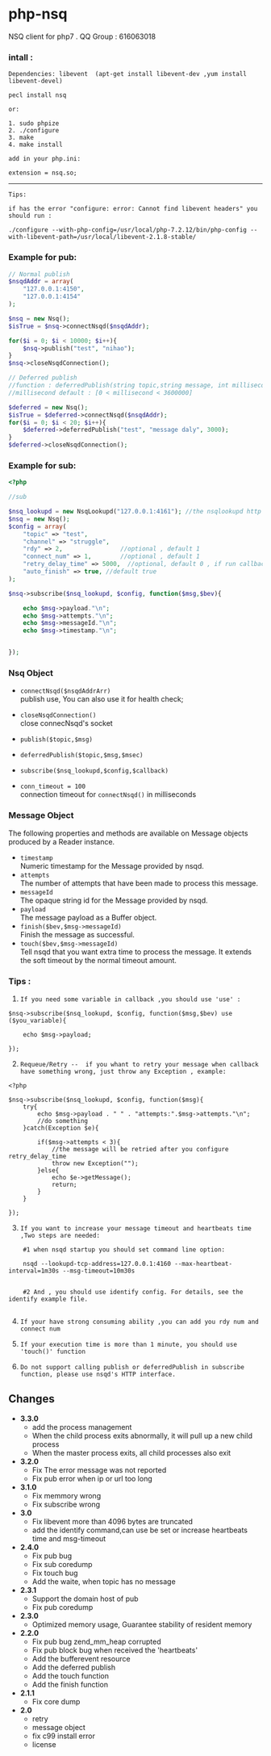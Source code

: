 # php-nsq

NSQ  client for php7 .  QQ Group : 616063018<br/>


### intall :

    Dependencies: libevent  (apt-get install libevent-dev ,yum install libevent-devel)

    pecl install nsq

    or:

    1. sudo phpize
    2. ./configure 
    3. make  
    4. make install  

    add in your php.ini:

    extension = nsq.so;
----------------------------------------------------------------

    Tips: 

    if has the error "configure: error: Cannot find libevent headers" you should run :

    ./configure --with-php-config=/usr/local/php-7.2.12/bin/php-config --with-libevent-path=/usr/local/libevent-2.1.8-stable/ 


### Example for pub:

```php
// Normal publish 
$nsqdAddr = array(
    "127.0.0.1:4150",
    "127.0.0.1:4154"
);

$nsq = new Nsq();
$isTrue = $nsq->connectNsqd($nsqdAddr);

for($i = 0; $i < 10000; $i++){
    $nsq->publish("test", "nihao");
}
$nsq->closeNsqdConnection();

// Deferred publish 
//function : deferredPublish(string topic,string message, int millisecond); 
//millisecond default : [0 < millisecond < 3600000]

$deferred = new Nsq();
$isTrue = $deferred->connectNsqd($nsqdAddr);
for($i = 0; $i < 20; $i++){
    $deferred->deferredPublish("test", "message daly", 3000); 
}
$deferred->closeNsqdConnection();

```

### Example for sub:
```php
<?php 

//sub

$nsq_lookupd = new NsqLookupd("127.0.0.1:4161"); //the nsqlookupd http addr
$nsq = new Nsq();
$config = array(
    "topic" => "test",
    "channel" => "struggle",
    "rdy" => 2,                //optional , default 1
    "connect_num" => 1,        //optional , default 1   
    "retry_delay_time" => 5000,  //optional, default 0 , if run callback failed, after 5000 msec, message will be retried
    "auto_finish" => true, //default true
);

$nsq->subscribe($nsq_lookupd, $config, function($msg,$bev){ 

    echo $msg->payload."\n";
    echo $msg->attempts."\n";
    echo $msg->messageId."\n";
    echo $msg->timestamp."\n";


});

```
### Nsq Object

* `connectNsqd($nsqdAddrArr)` <br/>
  publish use, You can also use it for health check;

* `closeNsqdConnection()` <br/>
  close connecNsqd's socket

* `publish($topic,$msg)` <br/>

* `deferredPublish($topic,$msg,$msec)` <br/>

* `subscribe($nsq_lookupd,$config,$callback)` <br/>

* `conn_timeout = 100`<br />
  connection timeout for `connectNsqd()` in milliseconds

### Message Object

The following properties and methods are available on Message objects produced by a Reader
instance.

* `timestamp` <br/>
  Numeric timestamp for the Message provided by nsqd.
* `attempts` <br/>
  The number of attempts that have been made to process this message.
* `messageId` <br/>
  The opaque string id for the Message provided by nsqd.
* `payload` <br/>
  The message payload as a Buffer object.
* `finish($bev,$msg->messageId)` <br/>
  Finish the message as successful.
* `touch($bev,$msg->messageId)` <br/>
  Tell nsqd that you want extra time to process the message. It extends the
  soft timeout by the normal timeout amount.



### Tips :


1. `If you need some variable in callback ,you should use 'use' :` <br/>

```
$nsq->subscribe($nsq_lookupd, $config, function($msg,$bev) use ($you_variable){ 

    echo $msg->payload;

});
```

2. `Requeue/Retry --  if you whant to retry your message when callback have something wrong, just throw any Exception , example:
` <br/>

```
<?php 

$nsq->subscribe($nsq_lookupd, $config, function($msg){ 
    try{
        echo $msg->payload . " " . "attempts:".$msg->attempts."\n";
        //do something
    }catch(Exception $e){

        if($msg->attempts < 3){
            //the message will be retried after you configure retry_delay_time
            throw new Exception("");
        }else{
            echo $e->getMessage();
            return;
        }
    }

});

```

3. `If you want to increase your message timeout and heartbeats time ,Two steps are needed: ` <br/>
```
    #1 when nsqd startup you should set command line option:

    nsqd --lookupd-tcp-address=127.0.0.1:4160 --max-heartbeat-interval=1m30s --msg-timeout=10m30s


    #2 And , you should use identify config. For details, see the identify example file.
    

```

4. `If your have strong consuming ability ,you can add you rdy num and connect num` <br/>


5. `If your execution time is more than 1 minute, you should use 'touch()' function ` <br/>
    
5. `Do not support calling publish or deferredPublish in subscribe function, please use nsqd's HTTP interface.` <br/>
    

Changes
-------
* **3.3.0**
  * add the process management
  * When the child process exits abnormally, it will pull up a new child process
  * When the master process exits, all child processes also exit
* **3.2.0**
  * Fix The error message was not reported
  * Fix pub error when ip or url too long
* **3.1.0**
  * Fix memmory wrong
  * Fix subscribe  wrong 
* **3.0**
  * Fix libevent more than 4096 bytes are truncated
  * add the identify command,can use be set or increase heartbeats time and msg-timeout
* **2.4.0**
  * Fix pub bug
  * Fix sub coredump 
  * Fix touch bug
  * Add the waite,  when topic has no message
* **2.3.1**
  * Support the domain host of pub
  * Fix pub coredump 
* **2.3.0**
  * Optimized memory usage,  Guarantee stability of resident memory 
* **2.2.0**
  * Fix pub bug zend_mm_heap corrupted 
  * Fix pub block bug  when received the 'heartbeats' 
  * Add the bufferevent resource
  * Add the deferred publish
  * Add the touch function
  * Add the finish function
* **2.1.1**
  * Fix core dump
* **2.0**
  * retry
  * message object
  * fix c99 install error
  * license

